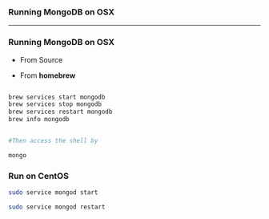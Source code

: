### Running MongoDB on OSX

-------------------------------------------------------

### Running MongoDB on OSX

* From Source



* From **homebrew**

```sh

brew services start mongodb
brew services stop mongodb
brew services restart mongodb
brew info mongodb


#Then access the shell by

mongo
```

### Run on CentOS

```sh
sudo service mongod start

sudo service mongod restart
```
